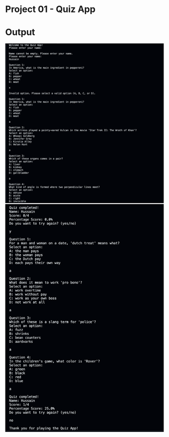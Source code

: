 # Project 01 - Quiz App

# Output

<img width="859" alt="project 01 - Quiz App output1" src="./output1.png">
<img width="859" alt="project 01 - Quiz App output2" src="./output2.png">
